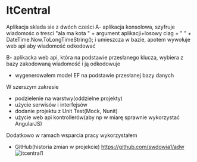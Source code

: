 # ItCentral
Aplikacja sklada sie z dwóch cześci
A- aplikacja konsolowa, szyfruje wiadomośc o tresci
"ala ma kota " + argument aplikacji+losowy ciag + " " + DateTime.Now.ToLongTimeString();
i umieszcza w bazie, apotem wywołuje web api aby wiadomość odkodować

B- aplikacka web api, która na podstawie przesłanego klucza, wybiera z bazy zakodowaną wiadomość
i ją odkodowuje


- wygenerowałem model EF na podstawie przesłanej bazy danych



W szerszym zakresie
- podzielenie na warstwy(oddzielne projekty)
- użycie serwisów i interfejsów
- dodanie projektu z Unit Test(Mock, Nunit)
- użycie web api kontrollerów(aby np w miarę sprawnie wykorzystać AngularJS)


Dodatkowo w ramach wsparcia pracy wykorzystałem
- GitHub(historia zmian w projekcie) https://github.com/swdowia1/adw
![itcentral1](https://github.com/swdowia1/itCentral/assets/5527467/a9b030f2-3f83-434e-87bd-c54499969cf3)
